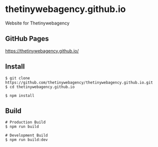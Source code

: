 # thetinywebagency.github.io
Website for Thetinywebagency

## GitHub Pages
https://thetinywebagency.github.io/

## Install
```
$ git clone https://github.com/thetinywebagency/thetinywebagency.github.io.git
$ cd thetinywebagency.github.io

$ npm install
```

## Build
```
# Production Build
$ npm run build

# Development Build
$ npm run build:dev
```
